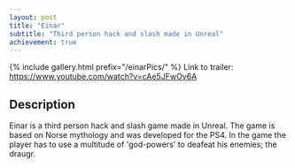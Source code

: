 ```yaml
---
layout: post
title: "Einar"
subtitle: "Third person hack and slash made in Unreal"
achievement: true
---
```

<!-- {% include ytvideo.html id="cAe5JFwOv6A" %} -->
{% include gallery.html prefix="/einarPics/" %}
Link to trailer: https://www.youtube.com/watch?v=cAe5JFwOv6A

## Description
Einar is a third person hack and slash game made in Unreal. The game is based on Norse mythology and was developed for the PS4. In the game the player has to use a multitude of 'god-powers' to deafeat his enemies; the draugr.
